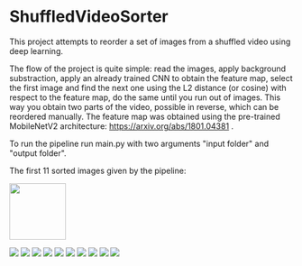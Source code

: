 # ShuffledVideoSorter
This project attempts to reorder a set of images from a shuffled video using deep learning.

The flow of the project is quite simple: read the images, apply background substraction, apply an already trained CNN to obtain the feature map, select the first image and find the next one using the L2 distance (or cosine) with respect to the feature map, do the same until you run out of images. This way you obtain two parts of the video, possible in reverse, which can be reordered manually. The feature map was obtained using the pre-trained MobileNetV2 architecture: https://arxiv.org/abs/1801.04381 .

To run the pipeline run main.py with two arguments "input folder" and "output folder".

The first 11 sorted images given by the pipeline:

<img src="images=sorted_images/image_0.jpg" width="100" height="100">

![](sorted_images/image_1.jpg)
![](sorted_images/image_2.jpg)
![](sorted_images/image_3.jpg)
![](sorted_images/image_4.jpg)
![](sorted_images/image_5.jpg)
![](sorted_images/image_6.jpg)
![](sorted_images/image_7.jpg)
![](sorted_images/image_8.jpg)
![](sorted_images/image_9.jpg)
![](sorted_images/image_10.jpg)
